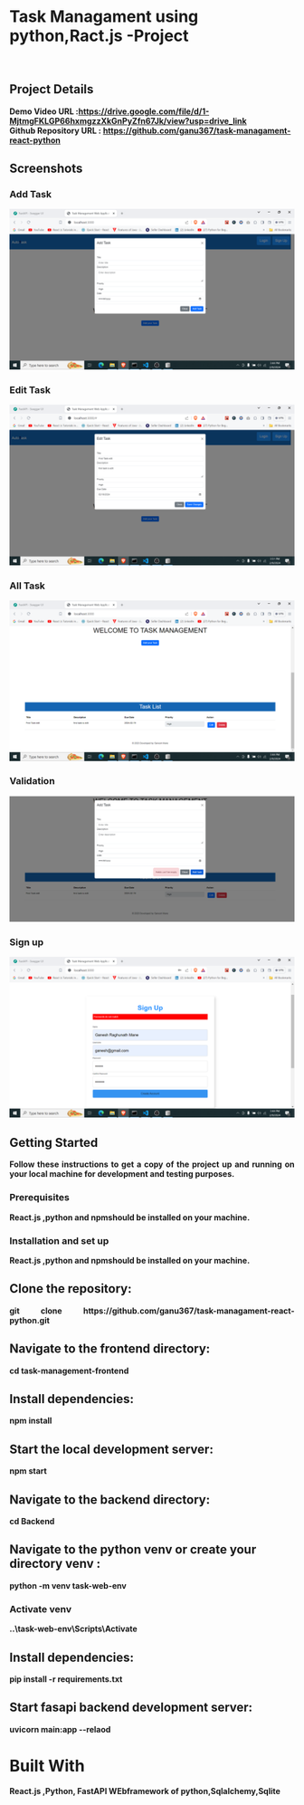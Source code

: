 <h1>Task Managament using python,Ract.js -Project</h1>

<br>
<h2>Project Details</h2>

<b>Demo Video URL :https://drive.google.com/file/d/1-MjtmgFKLGP66hxmgzzXkGnPyZfn67Jk/view?usp=drive_link<br>
<b>Github Repository URL :</b> https://github.com/ganu367/task-managament-react-python <br>

<h2>Screenshots</h2>

<h3>Add Task</h3>

<img src="https://raw.githubusercontent.com/ganu367/task-managament-react-python/main/screenshots/add%20task.png" alt="add task"></img><br>

<h3>Edit Task</h3>

<img src="https://raw.githubusercontent.com/ganu367/task-managament-react-python/main/screenshots/edit%20task.png" alt="edit task"></img><br>

<h3>All Task</h3>

<img src="https://raw.githubusercontent.com/ganu367/task-managament-react-python/main/screenshots/all_task.png" alt="All Task"></img><br>

<h3>Validation</h3>
<img src="https://raw.githubusercontent.com/ganu367/task-managament-react-python/main/screenshots/empty_error.png" alt="Validation"></img>
<h3>Sign up</h3>
<img src="https://raw.githubusercontent.com/ganu367/task-managament-react-python/main/screenshots/sign_up.png" alt="Sign Up"></img>


<h2>Getting Started</h2>
<p align="justify">
Follow these instructions to get a copy of the project up and running on your local machine for development and testing purposes.</p>



<h3>Prerequisites</h3>
<p align="justify">
React.js ,python and npmshould be installed on your machine. </p>
<h3>Installation and set up</h3>
<p align="justify">
React.js ,python and npmshould be installed on your machine. </p>

<h2>Clone the repository:</h2>
<p align="justify">git clone https://github.com/ganu367/task-managament-react-python.git</p>

<h2>Navigate to the frontend  directory:</h2>
<p align="justify">cd task-management-frontend</p>

<h2>Install dependencies:</h2>
<p align="justify">npm install</p>
<h2>Start the local development server:</h2>
<p align="justify">npm start</p>

<h2>Navigate to the backend  directory:</h2>
<p align="justify">cd Backend</p>

<h2>Navigate to the python venv or create your directory venv :</h2>
<p align="justify">python -m venv task-web-env</p>

<h3>Activate venv</h3>
<p align="justify"> ..\task-web-env\Scripts\Activate</p>

<h2>Install dependencies:</h2>
<p align="justify">pip install -r requirements.txt</p>

<h2>Start fasapi backend development server:</h2>
<p align="justify">uvicorn main:app --relaod</p>


<h1>Built With</h1>
<p align="justify">React.js ,Python, FastAPI WEbframework of python,Sqlalchemy,Sqlite</p>
